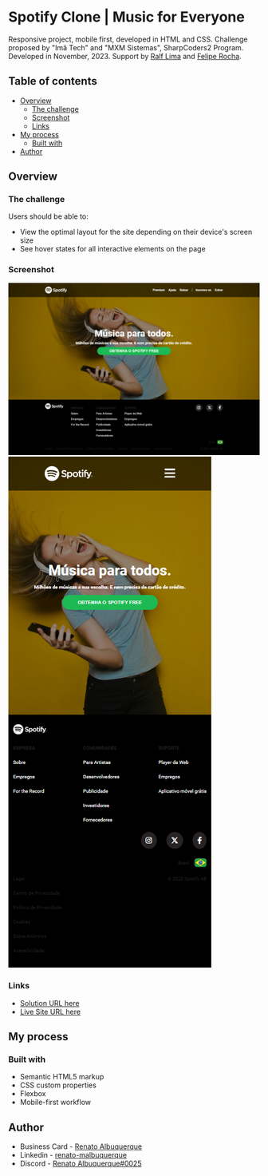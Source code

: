 # Spotify Clone | Music for Everyone

Responsive project, mobile first, developed in HTML and CSS.
Challenge proposed by "Imã Tech" and "MXM Sistemas", SharpCoders2 Program.
Developed in November, 2023.
Support by [Ralf Lima](https://ralflima.com/) and [Felipe Rocha](https://beacons.ai/dicasparadevs).

## Table of contents

- [Overview](#overview)
  - [The challenge](#the-challenge)
  - [Screenshot](#screenshot)
  - [Links](#links)
- [My process](#my-process)
  - [Built with](#built-with)
- [Author](#author)

## Overview

### The challenge

Users should be able to:

- View the optimal layout for the site depending on their device's screen size 
- See hover states for all interactive elements on the page

### Screenshot

![screenshot](assets/screencapture-spotify-webplayerclone-vercel-app-desktop.png)
![screenshot](assets/screencapture-spotify-webplayerclone-vercel-app-mobile.png)

### Links

- [Solution URL here](https://github.com/renato-albuquerque/spotify-clone)
- [Live Site URL here](https://spotify-webplayerclone.vercel.app/)

## My process

### Built with

- Semantic HTML5 markup
- CSS custom properties
- Flexbox
- Mobile-first workflow

## Author

- Business Card - [Renato Albuquerque](https://rma-contacts.vercel.app/)
- Linkedin - [renato-malbuquerque](https://www.linkedin.com/in/renato-malbuquerque/)
- Discord - [Renato Albuquerque#0025](https://discordapp.com/users/992621595547938837)


